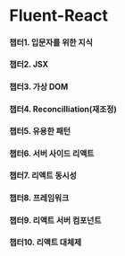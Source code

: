 # Fluent-React

#### 챕터1. 입문자를 위한 지식

#### 챕터2. JSX

#### 챕터3. 가상 DOM

#### 챕터4. Reconcilliation(재조정)

#### 챕터5. 유용한 패턴

#### 챕터6. 서버 사이드 리액트

#### 챕터7. 리액트 동시성

#### 챕터8. 프레임워크

#### 챕터9. 리액트 서버 컴포넌트

#### 챕터10. 리액트 대체제
